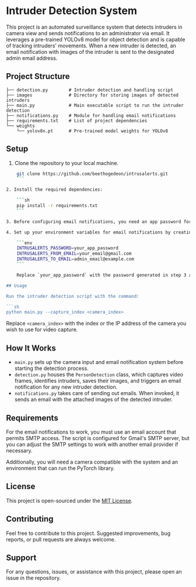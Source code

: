 # Intruder Detection System

This project is an automated surveillance system that detects intruders in camera view and sends notifications to an administrator via email. It leverages a pre-trained YOLOv8 model for object detection and is capable of tracking intruders' movements. When a new intruder is detected, an email notification with images of the intruder is sent to the designated admin email address.

## Project Structure

```
├── detection.py        # Intruder detection and handling script
├── images              # Directory for storing images of detected intruders
├── main.py             # Main executable script to run the intruder detection
├── notifications.py    # Module for handling email notifications
├── requirements.txt    # List of project dependencies
└── weights
    └── yolov8n.pt      # Pre-trained model weights for YOLOv8
```

## Setup

1. Clone the repository to your local machine.

```sh
    git clone https://github.com/beethogedeon/intrusalerts.git
    ```

2. Install the required dependencies:

    ```sh
    pip install -r requirements.txt
    ```

3. Before configuring email notifications, you need an app password for your email account. Visit [Google App Passwords](https://myaccount.google.com/apppasswords), create a new app password, and copy the provided password.

4. Set up your environment variables for email notifications by creating a `.env` file in the project root with the following content:

    ```env
    INTRUSALERTS_PASSWORD=your_app_password
    INTRUSALERTS_FROM_EMAIL=your_email@gmail.com
    INTRUSALERTS_TO_EMAIL=admin_email@example.com
    ```

    Replace `your_app_password` with the password generated in step 3 and the other placeholders with your actual email account and the admin's email address.

## Usage

Run the intruder detection script with the command:

```sh
python main.py --capture_index <camera_index>
```

Replace `<camera_index>` with the index or the IP address of the camera you wish to use for video capture.

## How It Works

- `main.py` sets up the camera input and email notification system before starting the detection process.
- `detection.py` houses the `PersonDetection` class, which captures video frames, identifies intruders, saves their images, and triggers an email notification for any new intruder detection.
- `notifications.py` takes care of sending out emails. When invoked, it sends an email with the attached images of the detected intruder.

## Requirements

For the email notifications to work, you must use an email account that permits SMTP access. The script is configured for Gmail's SMTP server, but you can adjust the SMTP settings to work with another email provider if necessary.

Additionally, you will need a camera compatible with the system and an environment that can run the PyTorch library.

## License

This project is open-sourced under the [MIT License](LICENSE).

## Contributing

Feel free to contribute to this project. Suggested improvements, bug reports, or pull requests are always welcome.

## Support

For any questions, issues, or assistance with this project, please open an issue in the repository.